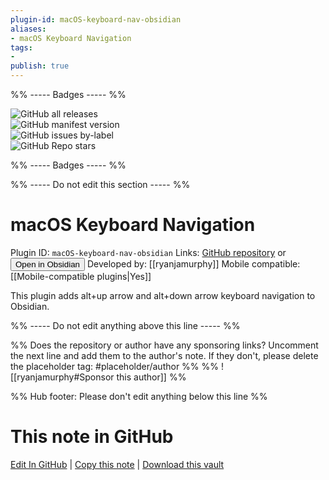 ```yaml
---
plugin-id: macOS-keyboard-nav-obsidian
aliases:
- macOS Keyboard Navigation
tags: 
- 
publish: true
---
```


%% ----- Badges ----- %%

![GitHub all releases](https://img.shields.io/github/downloads/ryanjamurphy/macOS-keyboard-nav-obsidian/total?color=573E7A&logo=github&style=for-the-badge)   
![GitHub manifest version](https://img.shields.io/github/manifest-json/v/ryanjamurphy/macOS-keyboard-nav-obsidian?color=573E7A&logo=github&style=for-the-badge)   
![GitHub issues by-label](https://img.shields.io/github/issues/ryanjamurphy/macOS-keyboard-nav-obsidian/help%20wanted?color=573E7A&logo=github&style=for-the-badge)   
![GitHub Repo stars](https://img.shields.io/github/stars/ryanjamurphy/macOS-keyboard-nav-obsidian?color=573E7A&logo=github&style=for-the-badge)

%% ----- Badges ----- %%

%% ----- Do not edit this section ----- %%

# macOS Keyboard Navigation

Plugin ID: `macOS-keyboard-nav-obsidian`
Links: [GitHub repository](https://github.com/ryanjamurphy/macOS-keyboard-nav-obsidian) or [<button id=HH>Open in Obsidian</button>](obsidian://goto-plugin?id=macOS-keyboard-nav-obsidian)
Developed by: [[ryanjamurphy]]
Mobile compatible: [[Mobile-compatible plugins|Yes]]

This plugin adds alt+up arrow and alt+down arrow keyboard navigation to Obsidian.

%% ----- Do not edit anything above this line ----- %% 

%% Does the repository or author have any sponsoring links? Uncomment the next line and add them to the author's note. If they don't, please delete the placeholder tag: #placeholder/author %%
%% ![[ryanjamurphy#Sponsor this author]] %%

%% Hub footer: Please don't edit anything below this line %%

# This note in GitHub

<span class="git-footer">[Edit In GitHub](https://github.dev/obsidian-community/obsidian-hub/blob/main/02%20-%20Community%20Expansions/02.05%20All%20Community%20Expansions/Plugins/macOS-keyboard-nav-obsidian.md "git-hub-edit-note") | [Copy this note](https://raw.githubusercontent.com/obsidian-community/obsidian-hub/main/02%20-%20Community%20Expansions/02.05%20All%20Community%20Expansions/Plugins/macOS-keyboard-nav-obsidian.md "git-hub-copy-note") | [Download this vault](https://github.com/obsidian-community/obsidian-hub/archive/refs/heads/main.zip "git-hub-download-vault") </span>